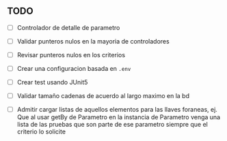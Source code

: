 ## TODO

- [ ] Controlador de detalle de parametro

- [ ] Validar punteros nulos en la mayoria de controladores

- [ ] Revisar punteros nulos en los criterios

- [ ] Crear una configuracion basada en `.env`

- [ ] Crear test usando JUnit5

- [ ] Validar tamaño cadenas de acuerdo al largo maximo en
      la bd

- [ ] Admitir cargar listas de aquellos elementos para las
      llaves foraneas, ej. Que al usar getBy de Parametro en la
      instancia de Parametro venga una lista de las pruebas
      que son parte de ese parametro siempre que el criterio lo
      solicite
